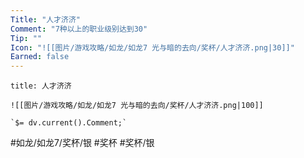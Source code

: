 ```yaml
---
Title: "人才济济"
Comment: "7种以上的职业级别达到30"
Tip: ""
Icon: "![[图片/游戏攻略/如龙/如龙7 光与暗的去向/奖杯/人才济济.png|30]]"
Earned: false
---
```

```ad-common-silver-trophy
title: 人才济济

![[图片/游戏攻略/如龙/如龙7 光与暗的去向/奖杯/人才济济.png|100]]

`$= dv.current().Comment;`

```

#如龙/如龙7/奖杯/银 #奖杯 #奖杯/银
